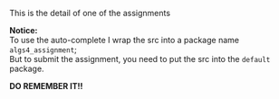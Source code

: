 This is the detail of one of the assignments

**Notice:**  
To use the auto-complete I wrap the src into a package name `algs4_assignment`;  
But to submit the assignment, you need to put the src into the `default` package.

**DO REMEMBER IT!!**

